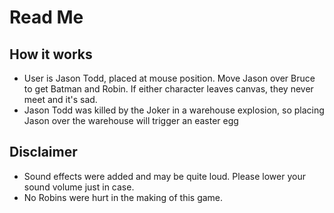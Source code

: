 # Read Me

## How it works
- User is Jason Todd, placed at mouse position. Move Jason over Bruce to get Batman and Robin. If either character leaves canvas, they never meet and it's sad.
- Jason Todd was killed by the Joker in a warehouse explosion, so placing Jason over the warehouse will trigger an easter egg

## Disclaimer
- Sound effects were added and may be quite loud. Please lower your sound volume just in case.
- No Robins were hurt in the making of this game.
